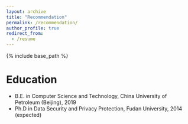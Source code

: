 ```yaml
---
layout: archive
title: "Recommendation"
permalink: /recommendation/
author_profile: true
redirect_from:
  - /resume
---
```


{% include base_path %}

Education
======
* B.E. in Computer Science and Technology, China University of Petroleum (Beijing), 2019
* Ph.D in Data Security and Privacy Protection, Fudan University, 2014 (expected)

